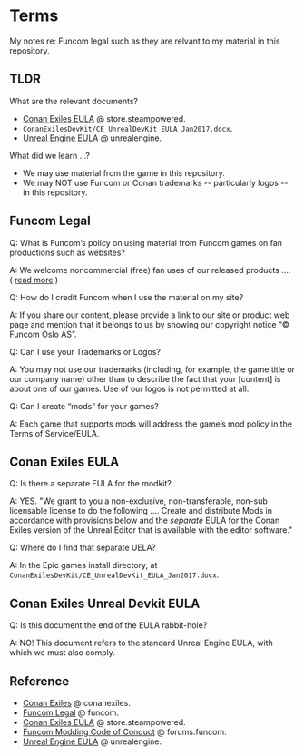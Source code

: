 # Terms

My notes re: Funcom legal such as they are relvant to my material in this repository.

## TLDR

What are the relevant documents?

- [Conan Exiles EULA](https://store.steampowered.com//eula/440900_eula_0) @ store.steampowered.
- `ConanExilesDevKit/CE_UnrealDevKit_EULA_Jan2017.docx`.
- [Unreal Engine EULA](https://www.unrealengine.com/en-US/eula/unreal) @ unrealengine.

What did we learn ...?

- We may use material from the game in this repository.
- We may NOT use Funcom or Conan trademarks -- particularly logos -- in this repository.

## Funcom Legal

Q: What is Funcom’s policy on using material from Funcom games on fan productions such as websites?

A: We welcome noncommercial (free) fan uses of our released products .... ( [read more](https://www.funcom.com/legal/) )

Q: How do I credit Funcom when I use the material on my site?

A: If you share our content, please provide a link to our site or product web page and mention that it belongs to us by showing our copyright notice “© Funcom Oslo AS”.

Q: Can I use your Trademarks or Logos?

A: You may not use our trademarks (including, for example, the game title or our company name) other than to describe the fact that your [content] is about one of our games. Use of our logos is not permitted at all.

Q: Can I create “mods” for your games?

A: Each game that supports mods will address the game’s mod policy in the Terms of Service/EULA.   

## Conan Exiles EULA

Q: Is there a separate EULA for the modkit?

A: YES. "We grant to you a non-exclusive, non-transferable, non-sub licensable license to do the following .... Create and distribute Mods in accordance with provisions below and the _separate_ EULA for the Conan Exiles version of the Unreal Editor that is available with the editor software."

Q: Where do I find that separate UELA?

A: In the Epic games install directory, at `ConanExilesDevKit/CE_UnrealDevKit_EULA_Jan2017.docx`.

##  Conan Exiles Unreal Devkit EULA

Q: Is this document the end of the EULA rabbit-hole?

A: NO! This document refers to the standard Unreal Engine EULA, with which we must also comply.

## Reference

- [Conan Exiles](https://www.conanexiles.com/) @ conanexiles.
- [Funcom Legal](https://www.funcom.com/legal/) @ funcom.
- [Conan Exiles EULA](https://store.steampowered.com//eula/440900_eula_0) @ store.steampowered.
- [Funcom Modding Code of Conduct](https://forums.funcom.com/t/funcom-modding-code-of-conduct/244006) @ forums.funcom.
- [Unreal Engine EULA](https://www.unrealengine.com/en-US/eula/unreal) @ unrealengine.
